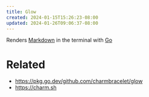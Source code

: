 ```yaml
---
title: Glow
created: 2024-01-15T15:26:23-08:00
updated: 2024-01-26T09:06:37-08:00
---
```


Renders [Markdown](Markdown.md) in the terminal with [Go](Go.md)

# Related

* https://pkg.go.dev/github.com/charmbracelet/glow
* https://charm.sh

